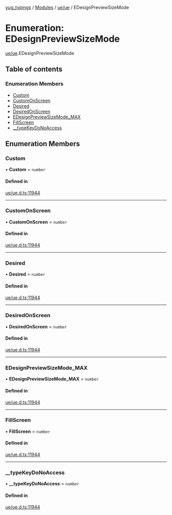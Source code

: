 [yug_typings](../README.md) / [Modules](../modules.md) / [ue/ue](../modules/ue_ue.md) / EDesignPreviewSizeMode

# Enumeration: EDesignPreviewSizeMode

[ue/ue](../modules/ue_ue.md).EDesignPreviewSizeMode

## Table of contents

### Enumeration Members

- [Custom](ue_ue.EDesignPreviewSizeMode.md#custom)
- [CustomOnScreen](ue_ue.EDesignPreviewSizeMode.md#customonscreen)
- [Desired](ue_ue.EDesignPreviewSizeMode.md#desired)
- [DesiredOnScreen](ue_ue.EDesignPreviewSizeMode.md#desiredonscreen)
- [EDesignPreviewSizeMode\_MAX](ue_ue.EDesignPreviewSizeMode.md#edesignpreviewsizemode_max)
- [FillScreen](ue_ue.EDesignPreviewSizeMode.md#fillscreen)
- [\_\_typeKeyDoNoAccess](ue_ue.EDesignPreviewSizeMode.md#__typekeydonoaccess)

## Enumeration Members

### Custom

• **Custom** = `number`

#### Defined in

[ue/ue.d.ts:11944](https://github.com/YugMetaverse/yug_typings/blob/b7d9b19/ue/ue.d.ts#L11944)

___

### CustomOnScreen

• **CustomOnScreen** = `number`

#### Defined in

[ue/ue.d.ts:11944](https://github.com/YugMetaverse/yug_typings/blob/b7d9b19/ue/ue.d.ts#L11944)

___

### Desired

• **Desired** = `number`

#### Defined in

[ue/ue.d.ts:11944](https://github.com/YugMetaverse/yug_typings/blob/b7d9b19/ue/ue.d.ts#L11944)

___

### DesiredOnScreen

• **DesiredOnScreen** = `number`

#### Defined in

[ue/ue.d.ts:11944](https://github.com/YugMetaverse/yug_typings/blob/b7d9b19/ue/ue.d.ts#L11944)

___

### EDesignPreviewSizeMode\_MAX

• **EDesignPreviewSizeMode\_MAX** = `number`

#### Defined in

[ue/ue.d.ts:11944](https://github.com/YugMetaverse/yug_typings/blob/b7d9b19/ue/ue.d.ts#L11944)

___

### FillScreen

• **FillScreen** = `number`

#### Defined in

[ue/ue.d.ts:11944](https://github.com/YugMetaverse/yug_typings/blob/b7d9b19/ue/ue.d.ts#L11944)

___

### \_\_typeKeyDoNoAccess

• **\_\_typeKeyDoNoAccess** = `number`

#### Defined in

[ue/ue.d.ts:11944](https://github.com/YugMetaverse/yug_typings/blob/b7d9b19/ue/ue.d.ts#L11944)
